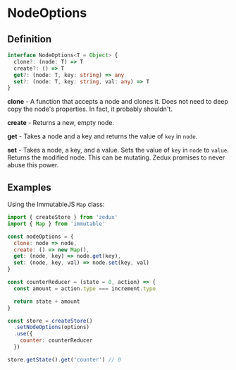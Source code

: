 # NodeOptions

## Definition

```typescript
interface NodeOptions<T = Object> {
  clone?: (node: T) => T
  create?: () => T
  get?: (node: T, key: string) => any
  set?: (node: T, key: string, val: any) => T
}
```

**clone** - A function that accepts a node and clones it. Does not need to deep copy the node's properties. In fact, it probably shouldn't.

**create** - Returns a new, empty node.

**get** - Takes a node and a key and returns the value of `key` in `node`.

**set** - Takes a node, a key, and a value. Sets the value of `key` in `node` to `value`. Returns the modified node. This can be mutating. Zedux promises to never abuse this power.

## Examples

Using the ImmutableJS `Map` class:

```javascript
import { createStore } from 'zedux'
import { Map } from 'immutable'

const nodeOptions = {
  clone: node => node,
  create: () => new Map(),
  get: (node, key) => node.get(key),
  set: (node, key, val) => node.set(key, val)
}

const counterReducer = (state = 0, action) => {
  const amount = action.type === increment.type

  return state + amount
}

const store = createStore()
  .setNodeOptions(options)
  .use({
    counter: counterReducer
  })

store.getState().get('counter') // 0
```
